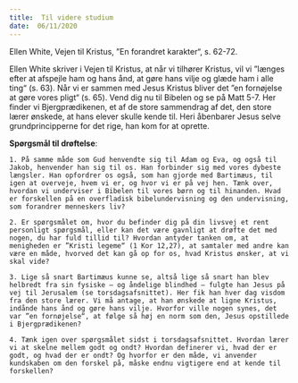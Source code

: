 ```yaml
---
title:  Til videre studium
date:  06/11/2020
---
```


Ellen White, Vejen til Kristus, ”En forandret karakter“, s. 62-72.

Ellen White skriver i Vejen til Kristus, at når vi tilhører Kristus, vil vi ”længes efter at afspejle ham og hans ånd, at gøre hans vilje og glæde ham i alle ting“ (s. 63). Når vi er sammen med Jesus Kristus bliver det ”en fornøjelse at gøre vores pligt“ (s. 65). Vend dig nu til Bibelen og se på Matt 5-7. Her finder vi Bjergprædikenen, et af de store sammendrag af det, den store lærer ønskede, at hans elever skulle kende til. Heri åbenbarer Jesus selve grundprincipperne for det rige, han kom for at oprette.

**Spørgsmål til drøftelse**:

`1.	På samme måde som Gud henvendte sig til Adam og Eva, og også til Jakob, henvender han sig til os. Han forbinder sig med vores dybeste længsler. Han opfordrer os også, som han gjorde med Bartimæus, til igen at overveje, hvem vi er, og hvor vi er på vej hen. Tænk over, hvordan vi underviser i Bibelen til vores børn og til hinanden. Hvad er forskellen på en overfladisk bibelundervisning og den undervisning, som forandrer menneskers liv?`

`2.	Er spørgsmålet om, hvor du befinder dig på din livsvej et rent personligt spørgsmål, eller kan det være gavnligt at drøfte det med nogen, du har fuld tillid til? Hvordan antyder tanken om, at menigheden er ”Kristi legeme“ (1 Kor 12,27), at samtaler med andre kan være en måde, hvorved det kan gå op for os, hvad Kristus ønsker, at vi skal vide?`

`3.	Lige så snart Bartimæus kunne se, altså lige så snart han blev helbredt fra sin fysiske – og åndelige blindhed – fulgte han Jesus på vej til Jerusalem (se torsdagsafsnittet). Her fik han hver dag visdom fra den store lærer. Vi må antage, at han ønskede at ligne Kristus, indånde hans ånd og gøre hans vilje. Hvorfor ville nogen synes, det var ”en fornøjelse“, at følge så høj en norm som den, Jesus opstillede i Bjergprædikenen?`

`4.	Tænk igen over spørgsmålet sidst i torsdagsafsnittet. Hvordan lærer vi at skelne mellem godt og ondt? Hvordan definerer vi, hvad der er godt, og hvad der er ondt? Og hvorfor er den måde, vi anvender kundskaben om den forskel på, måske endnu vigtigere end at kende til forskellen?`